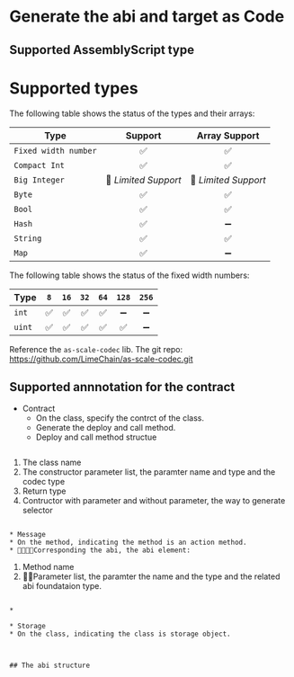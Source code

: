 # Generate the abi and target as Code

## Supported AssemblyScript type

# Supported types
The following table shows the status of the types and their arrays:

|       Type        |       Support      | Array Support | 
|----------------------|:--------------------:|:------:|
| `Fixed width number` | ✅ | ✅ |
| `Compact Int`        | ✅ |✅ |
| `Big Integer` | :small_orange_diamond: *Limited Support* | :small_orange_diamond: *Limited Support* |
| `Byte` |✅ |✅ | 
| `Bool` | ✅| ✅|
| `Hash` |✅ | :heavy_minus_sign: |
| `String` | ✅|✅ | 
| `Map` |✅| :heavy_minus_sign: | 

The following table shows the status of the fixed width numbers:

| Тype | `8` | `16` | `32` | `64` | `128` | `256` | 
|--|:--:|:--:|:--:|:--:|:--:|:--:|
| `int` | ✅ | ✅| ✅|✅ | :heavy_minus_sign:|  :heavy_minus_sign:|
| `uint` | ✅ | ✅| ✅|✅ |✅ |:heavy_minus_sign:|


Reference the `as-scale-codec` lib. The git repo: https://github.com/LimeChain/as-scale-codec.git


## Supported annnotation for the contract

* Contract
  * On the class, specify the contrct of the class.
  * Generate the deploy and call method.
  * Deploy and call method structue
  ```
1. The class name
2. The constructor parameter list, the paramter name and type and the codec type
3. Return type
4. Contructor with parameter and without parameter, the way to generate selector
  ```

* Message
  * On the method, indicating the method is an action method.
  * Corresponding the abi, the abi element:
  ```
  1. Method name
  2. Parameter list, the paramter the name and the type and the related abi foundataion type.

  ```

  * 

* Storage
  * On the class, indicating the class is storage object. 



## The abi structure